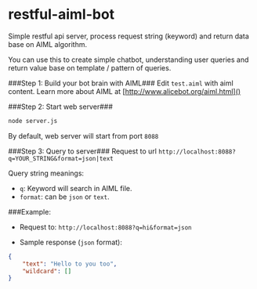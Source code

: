 # restful-aiml-bot

Simple restful api server, process request string (keyword) and return data base on AIML algorithm.

You can use this to create simple chatbot, understanding user queries and return value base on template / pattern of queries.

###Step 1: Build your bot brain with AIML###
Edit `test.aiml` with aiml content. Learn more about AIML at [http://www.alicebot.org/aiml.html]()

###Step 2: Start web server###
```bash
node server.js
```
By default, web server will start from port `8088`

###Step 3: Query to server###
Request to url `http://localhost:8088?q=YOUR_STRING&format=json|text`

Query string meanings:

- `q`: Keyword will search in AIML file.
- `format`: can be `json` or `text`.

###Example: 

- Request to: `http://localhost:8088?q=hi&format=json`
 
- Sample response (`json` format):

```json
{
    "text": "Hello to you too",
    "wildcard": []
}
```
